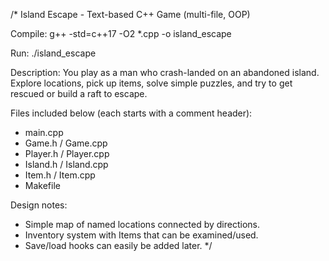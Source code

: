 /*
Island Escape - Text-based C++ Game (multi-file, OOP)


Compile:
g++ -std=c++17 -O2 *.cpp -o island_escape


Run:
./island_escape


Description:
You play as a man who crash-landed on an abandoned island. Explore locations, pick up items,
solve simple puzzles, and try to get rescued or build a raft to escape.


Files included below (each starts with a comment header):
- main.cpp
- Game.h / Game.cpp
- Player.h / Player.cpp
- Island.h / Island.cpp
- Item.h / Item.cpp
- Makefile




Design notes:
- Simple map of named locations connected by directions.
- Inventory system with Items that can be examined/used.
- Save/load hooks can easily be added later.
*/